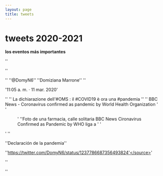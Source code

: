 ```yaml
---
layout: page
title: tweets
---
```


# tweets 2020-2021
**los eventos más importantes**


'<group>'

'<tweet id=”https://twitter.com/DomyN6/status/1237786687356493824”>'

'<author>'
'<name>'@DomyN6'</name>'
'<screenName>'Domiziana Marrone'</screenName>'
'</author>'

'<creationDate>11:05 a. m. · 11 mar. 2020</creationDate>'

'<tweetText>'
  '<lang type="it">' La dichiarazione dell'#OMS : il #COVID19 è ora una #pandemia '</lang>'
  '<lang type="eng">' BBC News - Coronavirus confirmed as pandemic by World Health Organization '</lang>
'<figure>'
	'<figDesc>'Foto de una farmacia, calle solitaria BBC News Cironavirus Confirmed as Pandemic by WHO liga a </figDesc>'
'</figure>'
'</tweetText>'

'<interp>'Declaración de la pandemia'</interp>'

'<source>'https://twitter.com/DomyN6/status/1237786687356493824'</source>'

'</tweet>'

'</group>'


